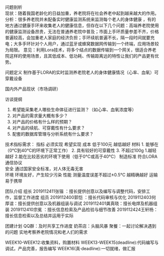 问题剖析  
现状：随着我国老龄化的日益加重，养老院将在社会养老中起到越来越大的作用。<br>
分析：很多养老院并未配备实时健康监测系统来监测每个老人的身体健康 ，有的地方通过健康手环来收集老人的健康信息，但存在以下几个问题：高端养老院使用的健康监测设备昂贵，无法在普通养老院中普及；市面上手环质量参差不齐，价格普遍较高，会加重老人家庭的经济负担；手环续航普遍不长，隔一段时间就要充电；大多手环针对个人用户，通过蓝牙或蜂窝数据网传输到一个终端，应用场景较为局限。
意见：利用Lora技术，将多个结点的数据传输到一个网关，很适合养老院这样的使用场景，且其低成本、低功耗、传输距离远的特性让我们的产品更有优势。

问题定义
制作基于LORA的实时监测养老院老人的身体健康情况（心率、血氧）可穿戴设备






国内外产品现状（市场调研）
	 
 
 
 






访谈提纲

1.	希望能采集老人哪些生命体征进行监测？（如心率、血氧浓度等）
2.	对产品的需求量大概有多少？
3.	对产品的价格有什么样的预期？
4.	对产品的续航、可穿戴性有什么要求？
5.	配套的数据库管理与分析系统有什么要求？


技术指标需求：
指标	必须实现	希望实现
成本	低于100元	越低越好
材料	1.	能够在（0℃到40°C的环境下正常工作）
2.	具有较好的可穿戴性
3.	不超过100g	1.越轻越好
2.能在比较恶劣的环境下使用（低于0°C或高于40°C）
制造标准	符合LORA通信协议	
安全	通过国家安全标准，对人体无毒无害	
环境	环境友好，产生较少污染	
性能	测量温度误差不超过±0.5°C	越精确越好
运输	易于携带	










团队介绍
组长      2019112411张锴 ：擅长提供创意以及编写与调整代码，安排工  作，监督工作进度
组员      2019112400郭恺 ：擅长代码审核与优化
          2019112403何厚谊：擅长提供创意以及机器组装与调试
          2019112401龚真晓：擅长电焊及机器组装
          2019112410宗冕 ：擅长信息检索及产品检验与细节改善
          2019112424王轩杨：擅长信息检索以及总结并运用于实际	


团建计划
QQ群：及时共享工作进度
奶茶店：头脑风暴
聚餐：一起讨论解决遇到的问题
实地考察养老院情况和老人们的需求

WEEK10-WEEK12:收集资料，购置材料
WEEK13-WEEK15(deadline):代码编写与调试，产品完善，报告编写
WEEK16(真·deadline):一切就绪，做汇报

